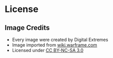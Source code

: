 # License

## Image Credits

- Every image were created by Digital Extremes
- Image imported from [wiki.warframe.com](https://wiki.warframe.com/)
- Licensed under [CC BY-NC-SA 3.0](https://creativecommons.org/licenses/by-nc-sa/3.0/)
